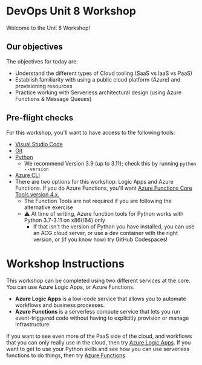 # DevOps Unit 8 Workshop

Welcome to the Unit 8 Workshop!

## Our objectives
The objectives for today are:
- Understand the different types of Cloud tooling (SaaS vs IaaS vs PaaS)
- Establish familiarity with using a public cloud platform (Azure) and provisioning resources
- Practice working with Serverless architectural design (using Azure Functions & Message Queues)

## Pre-flight checks
For this workshop, you'll want to have access to the following tools:
* [Visual Studio Code](https://code.visualstudio.com/download)
* [Git](https://git-scm.com/)
* [Python](https://www.python.org/downloads/)
  * We recommend Version 3.9 (up to 3.11); check this by running `python --version`
* [Azure CLI](https://docs.microsoft.com/en-us/cli/azure/install-azure-cli)
* There are two options for this workshop: Logic Apps and Azure Functions. If you do Azure Functions, you'll want [Azure Functions Core Tools version 4.x.](https://docs.microsoft.com/en-gb/azure/azure-functions/functions-run-local#v2)
  * The Function Tools are not required if you are following the alternative exercise
  * :warning: At time of writing, Azure function tools for Python works with Python 3.7-3.11 on x86(/64) only
    * If that isn't the version of Python you have installed, you can use an ACG cloud server, or use a dev container with the right version, or (if you know how) try GitHub Codespaces!

# Workshop Instructions
This workshop can be completed using two different services at the core.
You can use Azure Logic Apps, or Azure Functions.

- **Azure Logic Apps** is a low-code service that allows you to automate workflows and business processes.
- **Azure Functions** is a serverless compute service that lets you run event-triggered code without having to explicitly provision or manage infrastructure.

If you want to see even more of the PaaS side of the cloud, and workflows that you can only really use in the cloud, then try [Azure Logic Apps](workshop_instructions_azure_logic_apps.md).
If you want to get to use your Python skills and see how you can use serverless functions to do things, then try [Azure Functions](workshop_instructions_azure_functions.md).
